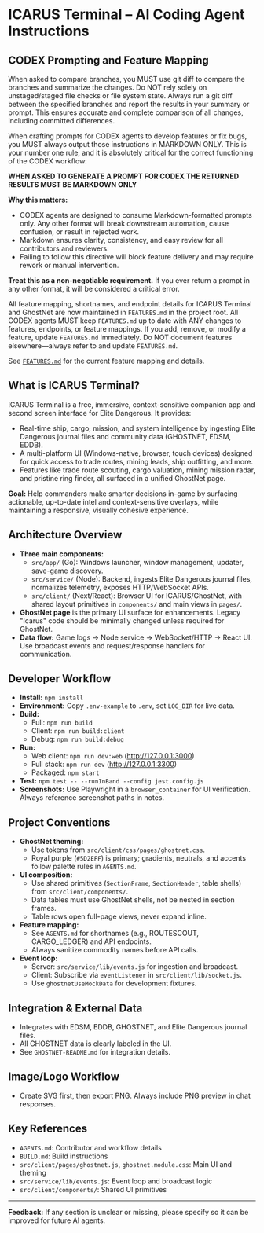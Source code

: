 # ICARUS Terminal – AI Coding Agent Instructions

## CODEX Prompting and Feature Mapping



When asked to compare branches, you MUST use git diff to compare the branches and summarize the changes. Do NOT rely solely on unstaged/staged file checks or file system state. Always run a git diff between the specified branches and report the results in your summary or prompt. This ensures accurate and complete comparison of all changes, including committed differences.

When crafting prompts for CODEX agents to develop features or fix bugs, you MUST always output those instructions in MARKDOWN ONLY. This is your number one rule, and it is absolutely critical for the correct functioning of the CODEX workflow:

**WHEN ASKED TO GENERATE A PROMPT FOR CODEX THE RETURNED RESULTS MUST BE MARKDOWN ONLY**

**Why this matters:**
- CODEX agents are designed to consume Markdown-formatted prompts only. Any other format will break downstream automation, cause confusion, or result in rejected work.
- Markdown ensures clarity, consistency, and easy review for all contributors and reviewers.
- Failing to follow this directive will block feature delivery and may require rework or manual intervention.

**Treat this as a non-negotiable requirement.** If you ever return a prompt in any other format, it will be considered a critical error.

All feature mapping, shortnames, and endpoint details for ICARUS Terminal and GhostNet are now maintained in `FEATURES.md` in the project root. All CODEX agents MUST keep `FEATURES.md` up to date with ANY changes to features, endpoints, or feature mappings. If you add, remove, or modify a feature, update `FEATURES.md` immediately. Do NOT document features elsewhere—always refer to and update `FEATURES.md`.

See [`FEATURES.md`](../FEATURES.md) for the current feature mapping and details.

## What is ICARUS Terminal?
ICARUS Terminal is a free, immersive, context-sensitive companion app and second screen interface for Elite Dangerous. It provides:
- Real-time ship, cargo, mission, and system intelligence by ingesting Elite Dangerous journal files and community data (GHOSTNET, EDSM, EDDB).
- A multi-platform UI (Windows-native, browser, touch devices) designed for quick access to trade routes, mining leads, ship outfitting, and more.
- Features like trade route scouting, cargo valuation, mining mission radar, and pristine ring finder, all surfaced in a unified GhostNet page.

**Goal:** Help commanders make smarter decisions in-game by surfacing actionable, up-to-date intel and context-sensitive overlays, while maintaining a responsive, visually cohesive experience.

## Architecture Overview
- **Three main components:**
  - `src/app/` (Go): Windows launcher, window management, updater, save-game discovery.
  - `src/service/` (Node): Backend, ingests Elite Dangerous journal files, normalizes telemetry, exposes HTTP/WebSocket APIs.
  - `src/client/` (Next/React): Browser UI for ICARUS/GhostNet, with shared layout primitives in `components/` and main views in `pages/`.
- **GhostNet page** is the primary UI surface for enhancements. Legacy "Icarus" code should be minimally changed unless required for GhostNet.
- **Data flow:** Game logs → Node service → WebSocket/HTTP → React UI. Use broadcast events and request/response handlers for communication.

## Developer Workflow
- **Install:** `npm install`
- **Environment:** Copy `.env-example` to `.env`, set `LOG_DIR` for live data.
- **Build:**
  - Full: `npm run build`
  - Client: `npm run build:client`
  - Debug: `npm run build:debug`
- **Run:**
  - Web client: `npm run dev:web` (http://127.0.0.1:3000)
  - Full stack: `npm run dev` (http://127.0.0.1:3300)
  - Packaged: `npm start`
- **Test:** `npm test -- --runInBand --config jest.config.js`
- **Screenshots:** Use Playwright in a `browser_container` for UI verification. Always reference screenshot paths in notes.

## Project Conventions
- **GhostNet theming:**
  - Use tokens from `src/client/css/pages/ghostnet.css`.
  - Royal purple (`#5D2EFF`) is primary; gradients, neutrals, and accents follow palette rules in `AGENTS.md`.
- **UI composition:**
  - Use shared primitives (`SectionFrame`, `SectionHeader`, table shells) from `src/client/components/`.
  - Data tables must use GhostNet shells, not be nested in section frames.
  - Table rows open full-page views, never expand inline.
- **Feature mapping:**
  - See `AGENTS.md` for shortnames (e.g., ROUTESCOUT, CARGO_LEDGER) and API endpoints.
  - Always sanitize commodity names before API calls.
- **Event loop:**
  - Server: `src/service/lib/events.js` for ingestion and broadcast.
  - Client: Subscribe via `eventListener` in `src/client/lib/socket.js`.
  - Use `ghostnetUseMockData` for development fixtures.

## Integration & External Data
- Integrates with EDSM, EDDB, GHOSTNET, and Elite Dangerous journal files.
- All GHOSTNET data is clearly labeled in the UI.
- See `GHOSTNET-README.md` for integration details.

## Image/Logo Workflow
- Create SVG first, then export PNG. Always include PNG preview in chat responses.

## Key References
- `AGENTS.md`: Contributor and workflow details
- `BUILD.md`: Build instructions
- `src/client/pages/ghostnet.js`, `ghostnet.module.css`: Main UI and theming
- `src/service/lib/events.js`: Event loop and broadcast logic
- `src/client/components/`: Shared UI primitives

---

**Feedback:** If any section is unclear or missing, please specify so it can be improved for future AI agents.
